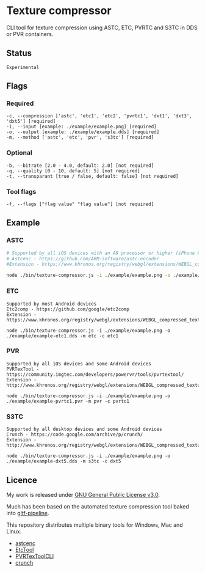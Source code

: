 # Texture compressor

CLI tool for texture compression using ASTC, ETC, PVRTC and S3TC in DDS or PVR containers.

## Status

	Experimental

## Flags

### Required
	-c, --compression ['astc', 'etc1', 'etc2', 'pvrtc1', 'dxt1', 'dxt3', 'dxt5'] [required]
	-i, --input [example: ./example/example.png] [required]
	-o, --output [example: ./example/example.dds] [required]
	-m, --method ['astc', 'etc', 'pvr', 's3tc'] [required]

### Optional
	-b, --bitrate [2.0 - 4.0, default: 2.0] [not required]
	-q, --quality [0 - 10, default: 5] [not required]
	-t, --transparant [true / false, default: false] [not required]

### Tool flags
	-f, --flags ["flag value" "flag value"] [not required]

## Example

### ASTC

```sh
# Supported by all iOS devices with an A8 processor or higher (iPhone 6+)
# Astcenc - https://github.com/ARM-software/astc-encoder
#Extension - https://www.khronos.org/registry/webgl/extensions/WEBGL_compressed_texture_astc/

node ./bin/texture-compressor.js -i ./example/example.png -o ./example/example-astc.dds -m astc -c astc
```

### ETC
	Supported by most Android devices
	Etc2comp - https://github.com/google/etc2comp
	Extension - https://www.khronos.org/registry/webgl/extensions/WEBGL_compressed_texture_etc/

	node ./bin/texture-compressor.js -i ./example/example.png -o ./example/example-etc1.dds -m etc -c etc1

### PVR
	Supported by all iOS devices and some Android devices
	PVRTexTool - https://community.imgtec.com/developers/powervr/tools/pvrtextool/
	Extension - http://www.khronos.org/registry/webgl/extensions/WEBGL_compressed_texture_pvrtc/

	node ./bin/texture-compressor.js -i ./example/example.png -o ./example/example-pvrtc1.pvr -m pvr -c pvrtc1

### S3TC
	Supported by all desktop devices and some Android devices
	Crunch - https://code.google.com/archive/p/crunch/
	Extension - http://www.khronos.org/registry/webgl/extensions/WEBGL_compressed_texture_s3tc/

    node ./bin/texture-compressor.js -i ./example/example.png -o ./example/example-dxt5.dds -m s3tc -c dxt5

## Licence

My work is released under [GNU General Public License v3.0](https://raw.githubusercontent.com/TimvanScherpenzeel/texture-compressor/master/LICENSE).

Much has been based on the automated texture compression tool baked into [gltf-pipeline](https://raw.githubusercontent.com/AnalyticalGraphicsInc/gltf-pipeline/master/LICENSE.md).

This repository distributes multiple binary tools for Windows, Mac and Linux.

- [astcenc](https://raw.githubusercontent.com/ARM-software/astc-encoder/master/license.txt)
- [EtcTool](https://raw.githubusercontent.com/google/etc2comp/master/LICENSE)
- [PVRTexToolCLI](https://community.imgtec.com/developers/powervr/sdk-end-user-licence-agreement/)
- [crunch](https://raw.githubusercontent.com/Unvanquished/crunch/master/license.txt)
